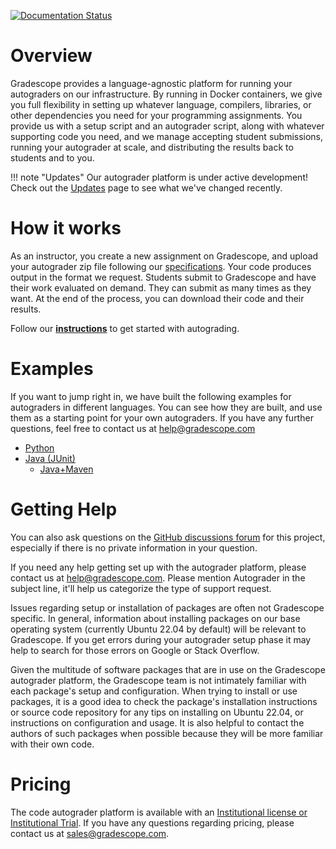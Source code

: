 [![Documentation Status](https://readthedocs.org/projects/gradescope-autograders/badge/?version=latest)](https://gradescope-autograders.readthedocs.org/en/latest/?badge=latest)

# Overview

Gradescope provides a language-agnostic platform for running your
autograders on our infrastructure. By running in Docker containers, we
give you full flexibility in setting up whatever language, compilers,
libraries, or other dependencies you need for your programming
assignments. You provide us with a setup script and an autograder
script, along with whatever supporting code you need, and we manage
accepting student submissions, running your autograder at scale, and
distributing the results back to students and to you.

!!! note "Updates"
    Our autograder platform is under active development! Check out the
    [Updates](updates/) page to see what we've changed recently.

# How it works

As an instructor, you create a new assignment on Gradescope, and
upload your autograder zip file following our
[specifications](https://gradescope-autograders.readthedocs.io/en/latest/specs/). Your code produces output in the format we
request. Students submit to Gradescope and have their work evaluated
on demand. They can submit as many times as they want. At the end of
the process, you can download their code and their results.

Follow our **[instructions](https://gradescope-autograders.readthedocs.io/en/latest/getting_started/)** to get started with
autograding.

# Examples

If you want to jump right in, we have built the following examples for
autograders in different languages. You can see how they are built,
and use them as a starting point for your own autograders. If you have
any further questions, feel free to contact us at
[help@gradescope.com](mailto:help@gradescope.com)

- [Python](python/)
- [Java (JUnit)](java/)
  - [Java+Maven](java-mvn/)

# Getting Help

You can also ask questions on the [GitHub discussions
forum](https://github.com/gradescope/autograder_samples/discussions)
for this project, especially if there is no private information in
your question.

If you need any help getting set up with the autograder platform,
please contact us at
[help@gradescope.com](mailto:help@gradescope.com). Please mention
Autograder in the subject line, it'll help us categorize the type of
support request. 

Issues regarding setup or installation of packages are often not
Gradescope specific. In general, information about installing packages
on our base operating system (currently Ubuntu 22.04 by default) will
be relevant to Gradescope. If you get errors during your autograder
setup phase it may help to search for those errors on Google or Stack
Overflow.

Given the multitude of software packages that are in use on the
Gradescope autograder platform, the Gradescope team is not intimately
familiar with each package's setup and configuration. When trying to
install or use packages, it is a good idea to check the package's
installation instructions or source code repository for any tips on
installing on Ubuntu 22.04, or instructions on configuration and
usage. It is also helpful to contact the authors of such packages when
possible because they will be more familiar with their own code.

# Pricing

The code autograder platform is available with an [Institutional license or Institutional Trial](https://turnitin.gradescope.com/advocate).
If you have any questions regarding pricing, please contact us at sales@gradescope.com.
